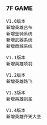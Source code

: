 ### 7F GAME
```
V1.0版本
新增英雄吕布
新增坐骑系统
新增武器系统
新增商城系统
```
```
V1.1版本
新增英雄项羽
```
```
V1.2版本
新增英雄路飞
```
```
V1.3版本
新增英雄剑圣
```
```
V1.4版本
新增英雄齐天大圣
```
